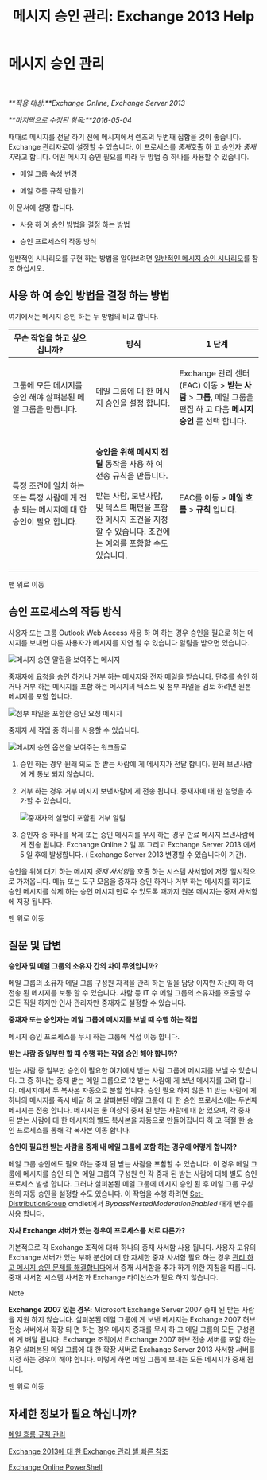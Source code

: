 ﻿---
title: '메시지 승인 관리: Exchange 2013 Help'
TOCTitle: 메시지 승인 관리
ms:assetid: 43a89f71-8002-4cb0-b3c8-1c2b2597f227
ms:mtpsurl: https://technet.microsoft.com/ko-kr/library/Dd297936(v=EXCHG.150)
ms:contentKeyID: 50482980
ms.date: 05/22/2018
mtps_version: v=EXCHG.150
ms.translationtype: MT
---

# 메시지 승인 관리

 

_**적용 대상:**Exchange Online, Exchange Server 2013_

_**마지막으로 수정된 항목:**2016-05-04_

때때로 메시지를 전달 하기 전에 메시지에서 렌즈의 두번째 집합을 것이 좋습니다. Exchange 관리자로이 설정할 수 있습니다. 이 프로세스를 *중재*호출 하 고 승인자 *중재자*라고 합니다. 어떤 메시지 승인 필요를 따라 두 방법 중 하나를 사용할 수 있습니다.

  - 메일 그룹 속성 변경

  - 메일 흐름 규칙 만들기

이 문서에 설명 합니다.

  - 사용 하 여 승인 방법을 결정 하는 방법

  - 승인 프로세스의 작동 방식

일반적인 시나리오를 구현 하는 방법을 알아보려면 [일반적인 메시지 승인 시나리오](common-message-approval-scenarios-exchange-2013-help.md)를 참조 하십시오.

## 사용 하 여 승인 방법을 결정 하는 방법

여기에서는 메시지 승인 하는 두 방법의 비교 합니다.


<table>
<colgroup>
<col style="width: 33%" />
<col style="width: 33%" />
<col style="width: 33%" />
</colgroup>
<thead>
<tr class="header">
<th>무슨 작업을 하고 싶으십니까?</th>
<th>방식</th>
<th>1 단계</th>
</tr>
</thead>
<tbody>
<tr class="odd">
<td><p>그룹에 모든 메시지를 승인 해야 살펴본된 메일 그룹을 만듭니다.</p></td>
<td><p>메일 그룹에 대 한 메시지 승인을 설정 합니다.</p></td>
<td><p>Exchange 관리 센터 (EAC) 이동 &gt; <strong>받는 사람</strong> &gt; <strong>그룹</strong>, 메일 그룹을 편집 하 고 다음 <strong>메시지 승인</strong> 를 선택 합니다.</p></td>
</tr>
<tr class="even">
<td><p>특정 조건에 일치 하는 또는 특정 사람에 게 전송 되는 메시지에 대 한 승인이 필요 합니다.</p></td>
<td><p><strong>승인을 위해 메시지 전달</strong> 동작을 사용 하 여 전송 규칙을 만듭니다.</p>
<p>받는 사람, 보낸사람, 및 텍스트 패턴을 포함 한 메시지 조건을 지정할 수 있습니다. 조건에는 예외를 포함할 수도 있습니다.</p></td>
<td><p>EAC를 이동 &gt; <strong>메일 흐름</strong> &gt; <strong>규칙</strong> 입니다.</p></td>
</tr>
</tbody>
</table>


맨 위로 이동

## 승인 프로세스의 작동 방식

사용자 또는 그룹 Outlook Web Access 사용 하 여 하는 경우 승인을 필요로 하는 메시지를 보내면 다른 사용자가 메시지를 지연 될 수 있습니다 알림을 받으면 있습니다.

![메시지 승인 알림을 보여주는 메시지](images/Dd297936.80e2e5f1-0a1e-4c37-9076-794581155405(EXCHG.150).png "메시지 승인 알림을 보여주는 메시지")

중재자에 요청을 승인 하거나 거부 하는 메시지와 전자 메일을 받습니다. 단추를 승인 하거나 거부 하는 메시지를 포함 하는 메시지의 텍스트 및 첨부 파일을 검토 하려면 원본 메시지를 포함 합니다.

![첨부 파일을 포함한 승인 요청 메시지](images/Dd297936.bf517f5a-b10e-40df-a48a-403b395b5962(EXCHG.150).png "첨부 파일을 포함한 승인 요청 메시지")

중재자 세 작업 중 하나를 사용할 수 있습니다.

![메시지 승인 옵션을 보여주는 워크플로](images/Dd297936.dc7a6ca9-c67d-487a-8713-4d628e07f4b3(EXCHG.150).png "메시지 승인 옵션을 보여주는 워크플로")

1.  승인 하는 경우 원래 의도 한 받는 사람에 게 메시지가 전달 합니다. 원래 보낸사람에 게 통보 되지 않습니다.

2.  거부 하는 경우 거부 메시지 보낸사람에 게 전송 됩니다. 중재자에 대 한 설명을 추가할 수 있습니다.
    
    ![중재자의 설명이 포함된 거부 알림](images/Dd297936.a663d36a-c67d-4155-b8f6-4b5dc8e105d9(EXCHG.150).png "중재자의 설명이 포함된 거부 알림")  

3.  승인자 중 하나를 삭제 또는 승인 메시지를 무시 하는 경우 만료 메시지 보낸사람에 게 전송 됩니다. Exchange Online 2 일 후 그리고 Exchange Server 2013 에서 5 일 후에 발생합니다. ( Exchange Server 2013 변경할 수 있습니다이 기간).

승인을 위해 대기 하는 메시지 *중재 사서함*을 호출 하는 시스템 사서함에 저장 일시적으로 가져옵니다. 메뉴 또는 도구 모음을 중재자 승인 하거나 거부 하는 메시지를 하기로 승인 메시지를 삭제 하는 승인 메시지 만료 수 있도록 때까지 원본 메시지는 중재 사서함에 저장 됩니다.

맨 위로 이동

## 질문 및 답변

**승인자 및 메일 그룹의 소유자 간의 차이 무엇입니까?**

메일 그룹의 소유자 메일 그룹 구성원 자격을 관리 하는 일을 담당 이지만 자신이 하 여 전송 된 메시지를 보통 할 수 있습니다. 사람 등 IT 수 메일 그룹의 소유자를 호출할 수 모든 직원 하지만 인사 관리자만 중재자도 설정할 수 있습니다.

**중재자 또는 승인자는 메일 그룹에 메시지를 보낼 때 수행 하는 작업**

메시지 승인 프로세스를 무시 하는 그룹에 직접 이동 합니다.

**받는 사람 중 일부만 할 때 수행 하는 작업 승인 해야 합니까?**

받는 사람 중 일부만 승인이 필요한 여기에서 받는 사람 그룹에 메시지를 보낼 수 있습니다. 그 중 하나는 중재 받는 메일 그룹으로 12 받는 사람에 게 보낸 메시지를 고려 합니다. 메시지에서 두 복사본 자동으로 분할 합니다. 승인 필요 하지 않은 11 받는 사람에 게 하나의 메시지를 즉시 배달 하 고 살펴본된 메일 그룹에 대 한 승인 프로세스에는 두번째 메시지는 전송 합니다. 메시지는 둘 이상의 중재 된 받는 사람에 대 한 있으며, 각 중재 된 받는 사람에 대 한 메시지의 별도 복사본을 자동으로 만들어집니다 하 고 적절 한 승인 프로세스를 통해 각 복사본 이동 합니다.

**승인이 필요한 받는 사람을 중재 내 메일 그룹에 포함 하는 경우에 어떻게 합니까?**

메일 그룹 승인에도 필요 하는 중재 된 받는 사람을 포함할 수 있습니다. 이 경우 메일 그룹에 메시지를 승인 되 면 메일 그룹의 구성원 인 각 중재 된 받는 사람에 대해 별도 승인 프로세스 발생 합니다. 그러나 살펴본된 메일 그룹에 메시지 승인 된 후 메일 그룹 구성원의 자동 승인을 설정할 수도 있습니다. 이 작업을 수행 하려면 [Set-DistributionGroup](https://technet.microsoft.com/ko-kr/library/bb124955\(v=exchg.150\)) cmdlet에서 *BypassNestedModerationEnabled* 매개 변수를 사용 합니다.

**자사 Exchange 서버가 있는 경우이 프로세스를 서로 다른가?**

기본적으로 각 Exchange 조직에 대해 하나의 중재 사서함 사용 됩니다. 사용자 고유의 Exchange 서버가 있는 부하 분산에 대 한 자세한 중재 사서함 필요 하는 경우 [관리 하 고 메시지 승인 문제를 해결합니다](manage-and-troubleshoot-message-approval-exchange-2013-help.md)에서 중재 사서함을 추가 하기 위한 지침을 따릅니다. 중재 사서함 시스템 사서함과 Exchange 라이선스가 필요 하지 않습니다.


> [!NOTE]
> <STRONG>Exchange 2007 있는 경우:</STRONG> Microsoft Exchange Server 2007 중재 된 받는 사람을 지원 하지 않습니다. 살펴본된 메일 그룹에 게 보낸 메시지는 Exchange 2007 허브 전송 서버에서 확장 되 면 하는 경우 메시지 중재를 무시 하 고 메일 그룹의 모든 구성원에 게 배달 됩니다. Exchange 조직에서 Exchange 2007 허브 전송 서버를 포함 하는 경우 살펴본된 메일 그룹에 대 한 확장 서버로 Exchange Server 2013 사서함 서버를 지정 하는 경우이 해야 합니다. 이렇게 하면 메일 그룹에 보내는 모든 메시지가 중재 됩니다.



맨 위로 이동

## 자세한 정보가 필요 하십니까?

[메일 흐름 규칙 관리](manage-mail-flow-rules-exchange-2013-help.md)

[Exchange 2013에 대 한 Exchange 관리 셸 빠른 참조](exchange-management-shell-quick-reference-for-exchange-2013-exchange-2013-help.md)

[Exchange Online PowerShell](https://technet.microsoft.com/ko-kr/library/jj200677\(v=exchg.150\))

